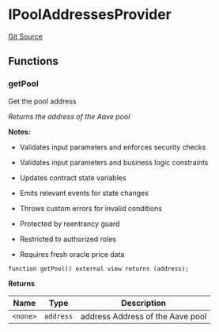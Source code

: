 # IPoolAddressesProvider
[Git Source](https://github.com/Quantillon-Labs/smart-contracts/quantillon-protocol/blob/19cb8abc767ecdd72800c6473b77bfc6380f2b0d/src/core/vaults/AaveVault.sol)


## Functions
### getPool

Get the pool address

*Returns the address of the Aave pool*

**Notes:**
- Validates input parameters and enforces security checks

- Validates input parameters and business logic constraints

- Updates contract state variables

- Emits relevant events for state changes

- Throws custom errors for invalid conditions

- Protected by reentrancy guard

- Restricted to authorized roles

- Requires fresh oracle price data


```solidity
function getPool() external view returns (address);
```
**Returns**

|Name|Type|Description|
|----|----|-----------|
|`<none>`|`address`|address Address of the Aave pool|


